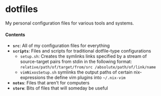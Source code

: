 dotfiles
========

My personal configuration files for various tools and systems.

#### Contents

*   **`src`**: All of my configuration files for everything
*   **`scripts`**: Files and scripts for traditional dotfile-type configurations
    *   `setup.sh`: Creates the symlinks links specified by a stream of source-target pairs from stdin in the following format: `relative/path/of/target/from/src /absolute/path/of/link/name`
    *   `vimNixosSetup.sh` symlinks the output paths of certain nix-expressions the define vim plugins into `~/.nix-vim`
*   **`notes`**: Files that aren't for computers
*   **`store`**: Bits of files that will someday be useful


